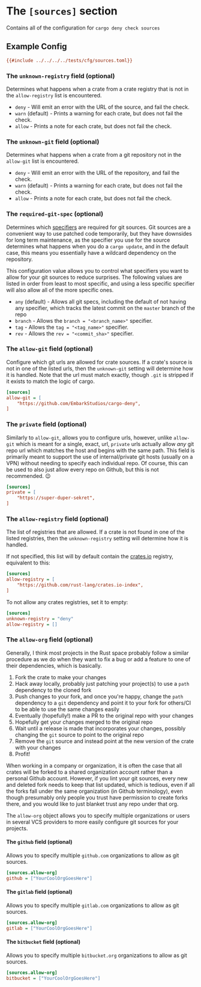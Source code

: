 # The `[sources]` section

Contains all of the configuration for `cargo deny check sources`

## Example Config

```ini
{{#include ../../../../tests/cfg/sources.toml}}
```

### The `unknown-registry` field (optional)

Determines what happens when a crate from a crate registry that is not in the `allow-registry` list is encountered.

* `deny` - Will emit an error with the URL of the source, and fail the check.
* `warn` (default) - Prints a warning for each crate, but does not fail the check.
* `allow` - Prints a note for each crate, but does not fail the check.

### The `unknown-git` field (optional)

Determines what happens when a crate from a git repository not in the `allow-git` list is encountered.

* `deny` - Will emit an error with the URL of the repository, and fail the check.
* `warn` (default) - Prints a warning for each crate, but does not fail the check.
* `allow` - Prints a note for each crate, but does not fail the check.

### The `required-git-spec` (optional)

Determines which [specifiers](https://doc.rust-lang.org/cargo/reference/specifying-dependencies.html#specifying-dependencies-from-git-repositories) are required for git sources. Git sources are a convenient way to use patched code temporarily, but they have downsides for long term maintenance, as the specifier you use for the source determines what happens when you do a `cargo update`, and in the default case, this means you essentially have a wildcard dependency on the repository.

This configuration value allows you to control what specifiers you want to allow for your git sources to reduce surprises. The following values are listed in order from least to most specific, and using a less specific specifier will also allow all of the more specific ones.

* `any` (default) - Allows all git specs, including the default of not having
any specifier, which tracks the latest commit on the `master` branch of the repo
* `branch` - Allows the `branch = "<branch_name>"` specifier.
* `tag` - Allows the `tag = "<tag_name>"` specifier.
* `rev` - Allows the `rev = "<commit_sha>"` specifier.

### The `allow-git` field (optional)

Configure which git urls are allowed for crate sources. If a crate's source is not in one of the listed urls, then the `unknown-git` setting will determine how it is handled. Note that the url must match exactly, though `.git` is stripped if it exists to match the logic of cargo.

```ini
[sources]
allow-git = [
    "https://github.com/EmbarkStudios/cargo-deny",
]
```

### The `private` field (optional)

Similarly to `allow-git`, allows you to configure urls, however, unlike `allow-git` which is meant for a single, exact, url, `private` urls actually allow _any_ git repo url which matches the host and begins with the same path. This field is primarily meant to support the use of internal/private git hosts (usually on a VPN) without needing to specify each individual repo. Of course, this can be used to also just allow every repo on Github, but this is not recommended. 😉

```ini
[sources]
private = [
    "https://super-duper-sekret",
]
```

### The `allow-registry` field (optional)

The list of registries that are allowed. If a crate is not found in one of the listed registries, then the `unknown-registry` setting will determine how it is handled.

If not specified, this list will by default contain the [crates.io](http://crates.io) registry, equivalent to this:

```ini
[sources]
allow-registry = [
    "https://github.com/rust-lang/crates.io-index",
]
```

To not allow any crates registries, set it to empty:

```ini
[sources]
unknown-registry = "deny"
allow-registry = []
```

### The `allow-org` field (optional)

Generally, I think most projects in the Rust space probably follow a similar procedure as we do when they want to fix a bug or add a feature to one of their dependencies, which is basically.

1. Fork the crate to make your changes
1. Hack away locally, probably just patching your project(s) to use a `path` dependency to the cloned fork
1. Push changes to your fork, and once you're happy, change the `path` dependency to a `git` dependency and point it to your fork for others/CI to be able to use the same changes easily
1. Eventually (hopefully!) make a PR to the original repo with your changes
1. Hopefully get your changes merged to the original repo
1. Wait until a release is made that incorporates your changes, possibly changing the `git` source to point to the original repo
1. Remove the `git` source and instead point at the new version of the crate with your changes
1. Profit!

When working in a company or organization, it is often the case that all crates will be forked to a shared organization account rather than a personal Github account. However, if you lint your git sources, every new and deleted fork needs to keep that list updated, which is tedious, even if all the forks fall under the same organization (in Github terminology), even though presumably only people you trust have permission to create forks there, and you would like to just blanket trust any repo under that org.

The `allow-org` object allows you to specify multiple organizations or users in several VCS providers to more easily configure git sources for your projects.

#### The `github` field (optional)

Allows you to specify multiple `github.com` organizations to allow as git sources.

```ini
[sources.allow-org]
github = ["YourCoolOrgGoesHere"]
```

#### The `gitlab` field (optional)

Allows you to specify multiple `gitlab.com` organizations to allow as git sources.

```ini
[sources.allow-org]
gitlab = ["YourCoolOrgGoesHere"]
```

#### The `bitbucket` field (optional)

Allows you to specify multiple `bitbucket.org` organizations to allow as git sources.

```ini
[sources.allow-org]
bitbucket = ["YourCoolOrgGoesHere"]
```
